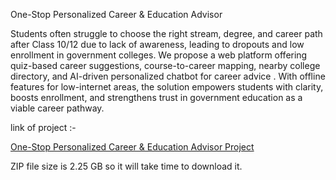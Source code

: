 One-Stop Personalized Career & Education Advisor

Students often struggle to choose the right stream, degree, and career path after Class 10/12 due to lack of awareness, leading to dropouts and low enrollment in government colleges. We propose a  web platform offering quiz-based career suggestions, course-to-career mapping, nearby college directory,  and AI-driven personalized chatbot for career advice . With offline features for low-internet areas, the solution empowers students with clarity, boosts enrollment, and strengthens trust in government education as a viable career pathway.


link of project :- 

[One-Stop Personalized Career & Education Advisor Project](https://drive.google.com/file/d/1odjIOgCxknef1pb9UDpLScar0hlnP4Qw/view?usp=drive_link)

ZIP file size is 2.25 GB so it will take time to download it.

